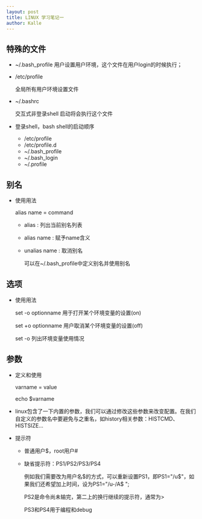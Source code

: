 ```yaml
---
layout: post
title: LINUX 学习笔记一
author: Kalle
---
```


## 特殊的文件
* ~/.bash_profile
  用户设置用户环境，这个文件在用户login的时候执行；

* /etc/profile 

  全局所有用户环境设置文件

* ~/.bashrc

  交互式非登录shell 启动将会执行这个文件

* 登录shell，bash shell的启动顺序

  * /etc/profile
  * /etc/profile.d
  * ~/.bash_profile
  * ~/.bash_login
  * ~/.profile

## 别名

* 使用用法

  alias name = command

  * alias : 列出当前别名列表

  * alias name : 赋予name含义

  * unalias name : 取消别名

    可以在~/.bash_profile中定义别名并使用别名 

## 选项

* 使用用法

  set -o optionname 用于打开某个环境变量的设置(on)

  set +o optionname 用户取消某个环境变量的设置(off)

  set -o 列出环境变量使用情况

## 参数

* 定义和使用

  varname = value

  echo $varname

* linux包含了一下内置的参数，我们可以通过修改这些参数来改变配置。在我们自定义的参数名中要避免与之重名，如history相关参数：HISTCMD、HISTSIZE...

* 提示符

  * 普通用户$，root用户#

  * 缺省提示符：PS1/PS2/PS3/PS4

    例如我们需要改为用户名$的方式，可以重新设置PS1，即PS1="/u$"，如果我们还希望加上时间，设为PS1="/u-/A$ ";

    PS2是命令尚未输完，第二上的换行继续的提示符，通常为>

    PS3和PS4用于编程和debug

  ​